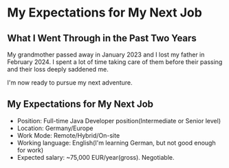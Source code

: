 # My Expectations for My Next Job


## What I Went Through in the Past Two Years

My grandmother passed away in January 2023 and I lost my father in February 2024. I spent a lot of time taking care of them before their passing and their loss deeply saddened me.

I'm now ready to pursue my next adventure.

## My Expectations for My Next Job

* Position: Full-time Java Developer position(Intermediate or Senior level)
* Location: Germany/Europe
* Work Mode: Remote/Hybrid/On-site
* Working language: English(I'm learning German, but not good enough for work)
* Expected salary: ~75,000 EUR/year(gross). Negotiable.
